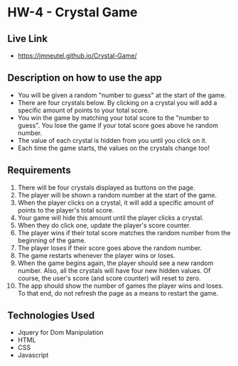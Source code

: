 # HW-4 - Crystal Game

## Live Link 
 -  https://jmneutel.github.io/Crystal-Game/

## Description on how to use the app
- You will be given a random "number to guess" at the start of the game.
- There are four crystals below. By clicking on a crystal you will add a specific amount of points to your total score. 
- You win the game by matching your total score to the "number to guess". You lose the game if your total score goes above he random number. 
- The value of each crystal is hidden from you until you click on it.
- Each time the game starts, the values on the crystals change too!

## Requirements
1. There will be four crystals displayed as buttons on the page.
2. The player will be shown a random number at the start of the game.
3. When the player clicks on a crystal, it will add a specific amount of points to the player's total score.
4. Your game will hide this amount until the player clicks a crystal.
5. When they do click one, update the player's score counter.
6. The player wins if their total score matches the random number from the beginning of the game.
7. The player loses if their score goes above the random number.
8. The game restarts whenever the player wins or loses.
9. When the game begins again, the player should see a new random number. Also, all the crystals will have four new hidden values. Of course, the user's score (and score counter) will reset to zero.
10. The app should show the number of games the player wins and loses. To that end, do not refresh the page as a means to restart the game.

## Technologies Used

- Jquery for Dom Manipulation
- HTML
- CSS
- Javascript
